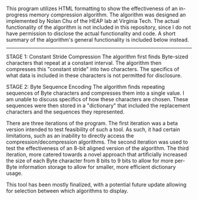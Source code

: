 This program utilizes HTML formatting to show the effectiveness of an in-progress memory compression algorithm.
The algorithm was designed an implemented by Nolan Chu of the HEAP lab at Virginia Tech.
The actual functionality of the algorithm is not included in this repository, since I do not have permission to disclose the actual functionality and code.
A short summary of the algorithm's general functionality is included below instead.

*****
STAGE 1: Constant Stride Compression
The algorithm first finds Byte-sized characters that repeat at a constant interval. The algorithm then compresses this "constant stride" into two characters.
The specifics of what data is included in these characters is not permitted for disclosure.

STAGE 2: Byte Sequence Encoding
The algorithm finds repeating sequences of Byte characters and compresses them into a single value. I am unable to discuss specifics of how these characters are chosen.
These sequences were then stored in a "dictionary" that included the replacement characters and the sequences they represented.

There are three iterations of the program. The first iteration was a beta version intended to test feasibility of such a tool. As such, it had certain limitations,
such as an inability to directly access the compression/decompression algorithms. The second iteration was used to test the effectiveness of an 8-bit aligned
version of the algorithm. The third iteration, more catered towards a novel approach that artificially increased the size of each Byte character from 8 bits
to 9 bits to allow for more per-Byte information storage to allow for smaller, more efficient dictionary usage.

This tool has been mostly finalized, with a potential future update allowing for selection between which algorithms to display.
